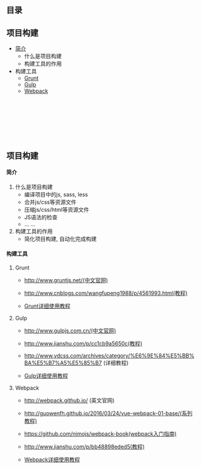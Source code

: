 ## 目录
## 项目构建
* [简介](#a)
    * 什么是项目构建
    * 构建工具的作用
* 构建工具
    * [Grunt](#b1)
    * [Gulp](#b2)
    * [Webpack](#b3)

<br/><br/><br/><br/><br/><br/>
## 项目构建
#### <div id='a'>简介</div>
1. 什么是项目构建
    * 编译项目中的js, sass, less
    * 合并js/css等资源文件
    * 压缩js/css/html等资源文件
    * JS语法的检查
    * ... ...
2. 构建工具的作用
    * 简化项目构建, 自动化完成构建
#### 构建工具
1. <div id='b1'>Grunt</div>

    * http://www.gruntjs.net/(中文官网)
    * http://www.cnblogs.com/wangfupeng1988/p/4561993.html(教程)
    
    * [Grunt详细使用教程](Grunt快速入门教程.md)
2. <div id='b2'>Gulp</div>

    * http://www.gulpjs.com.cn/(中文官网)
    * http://www.jianshu.com/p/cc1cb9a5650c(教程)
    * http://www.ydcss.com/archives/category/%E6%9E%84%E5%BB%BA%E5%B7%A5%E5%85%B7 (详细教程)
    
    * [Gulp详细使用教程](Gulp快速入门教程.md)
3. <div id='b3'>Webpack</div>
    
    * http://webpack.github.io/ (英文官网)
    * http://guowenfh.github.io/2016/03/24/vue-webpack-01-base/(系列教程)
    * https://github.com/nimojs/webpack-book(webpack入门指南)
    * http://www.jianshu.com/p/bb48898eded5(教程)
    
    * [Webpack详细使用教程](Webpack快速入门教程.md)

